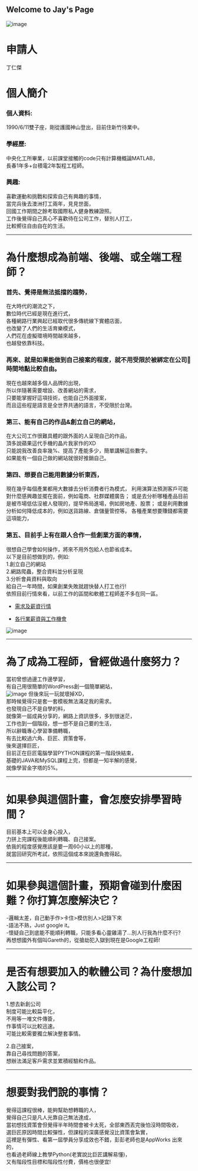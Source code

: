 ## Welcome to Jay's Page

![image](https://github.com/f789520/f789520.github.io/blob/bc50709644c50fb89984ce153f352ba932c2fa07/1021.png?raw=true)

# 申請人
丁仁傑
# 個人簡介 
### 個人資料: 
1990/6/11雙子座，剛從護國神山登出，目前住新竹待業中。
### 學經歷:  
中央化工所畢業，以前課堂接觸的code只有計算機概論MATLAB，  
長春1年多+台積電2年製程工程師。
### 興趣:
喜歡運動和挑戰和探索自己有興趣的事情，  
當完兵後去澳洲打工兩年，見見世面，  
回國工作期間之餘考取國際私人健身教練證照。  
工作後覺得自己真心不喜歡待在公司工作，替別人打工，  
比較嚮往自由自在的生活。


------------------

# 為什麼想成為前端、後端、或全端工程師？

### 首先、覺得是無法抵擋的趨勢，  
在大時代的潮流之下，  
數位時代已經是現在進行式，  
各種網路行業興起已經取代很多傳統線下實體店面，  
也改變了人們的生活育樂模式，  
人們花在虛擬環境時間越來越多，  
也越發依靠科技。  

### 再來、就是如果能做到自己接案的程度，就不用受限於被綁定在公司時間地點比較自由。  
現在也越來越多個人品牌的出現，  
所以伴隨著需要增設、改善網站的需求，  
只要能掌握好這項技術，也能自己外面接案，    
而且這些程是語言是全世界共通的語言，不受限於台灣。

### 第三、能有自己的作品&創立自己的網站，  
在大公司工作很難具體的跟外面的人呈現自己的作品，  
頂多說蘋果這代手機的晶片我家作的XD  
只能說我改善良率幾%、提高了產能多少，簡單講解這些數字。  
如果能有一個自己做的網站就很好推銷自己。

### 第四、想要自己能用數據分析東西，
現在幾乎每個產業都用大數據去分析消費者行為模式，
利用演算法預測客戶可能對什麼感興趣並擺在面前，例如電商、社群媒體廣告；
或是去分析哪種產品目前是被市場低估沒被人發現的，提早佈局進場，例如房地產、股票；
或是利用數據分析如何降低成本的，例如送貨路線、倉儲量管控等。
各種產業想要賺錢都需要這項能力，

### 第五、目前手上有在跟人合作一些創業方面的事情，
很想自己學會如何操作，將來不用外包給人也節省成本。  
以下是目前想做到的，例如:  
1.創立自己的網站  
2.網路爬蟲，整合資料並分析呈現  
3.分析會員資料與取向     
給自己一年時間，如果創業失敗就趕快替人打工也行!  
依照目前行情來看，以前工作的區間和軟體工程師差不多在同一區。  

- [需求及薪資行情](https://tw.alphacamp.co/blog/software-developer-salary-in-taiwan)

- [各行業薪資與工作機會](https://guide.104.com.tw/salary/topic?subject=jobsratio&type=worker&cat=all)

![image](https://github.com/f789520/f789520.github.io/blob/d5265f395ea8042f5a2ba7439b368ee88a201ee4/%E6%9C%AA%E5%91%BD%E5%90%8D.png?raw=true)

------------------
# 為了成為工程師，曾經做過什麼努力？
當初曾想過邊工作邊學習，  
有自己用很簡單的WordPress創一個簡單網站，  
![image](https://github.com/f789520/f789520.github.io/blob/d5265f395ea8042f5a2ba7439b368ee88a201ee4/1.png?raw=true)
但後來玩一玩就壞掉XD，  
那時候覺得只是套一套模板無法滿足我的需求。  
也發現自己不是自學的料，  
就像第一屆成員分享的，網路上資訊很多，多到很迷茫，  
工作也到一個階段，想一想不是自己要的生活，  
所以辭職專心學習準備轉職，  
有去比較過六角、巨匠、資策會等，  
後來選擇巨匠，  
目前正在巨匠電腦學習PYTHON課程的第一階段快結束，  
基礎的JAVA和MySQL課程上完，但都是一知半解的感覺，  
就像學習金字塔的5%。   

------------------
# 如果參與這個計畫，會怎麼安排學習時間？
目前基本上可以全身心投入，  
力拼上完課程後能順利轉職、自己接案。  
依我的程度感覺應該是要一周60小以上的那種，  
就當回研究所考試，依照這個成本來說還負擔得起。  


------------------
# 如果參與這個計畫，預期會碰到什麼困難？你打算怎麼解決它？
-邏輯太差，自己動手作>卡住>模仿別人>記錄下來  
-語法不熟，Just google it。  
-懷疑自己到底能不能順利轉職，只能多看心靈雞湯了…別人行我為什麼不行?  
再想想國外有個叫Gareth的，從搶劫犯入獄到現在是Google工程師!  


------------------
# 是否有想要加入的軟體公司？為什麼想加入該公司？
1.想去新創公司  
制度可能比較扁平化，  
不用等一堆文件傳簽，  
作事情可以比較迅速。  
可能比較需要獨立解決整套事情。  

2.自己接案，  
靠自己尋找問題的答案，  
想辦法滿足客戶需求並累積經驗和作品。  

------------------
# 想要對我們說的事情？
覺得這課程很棒，能夠幫助想轉職的人，    
覺得自己只是凡人光靠自己無法達成，  
當初想找資策會但覺得半年時間會被卡太死，全部東西丟完後怕沒時間吸收，  
選巨匠原因時間比較彈性，但課程的深廣感覺沒比資策會紮實，  
這裡是有彈性、看第一屆學員分享成效也不錯，彭彭老師也是AppWorks 出來的，  
也看過老師線上教學Python(老實說比巨匠講解易懂)，  
又有階段性目標和階段性付費，價格也很便宜!  




